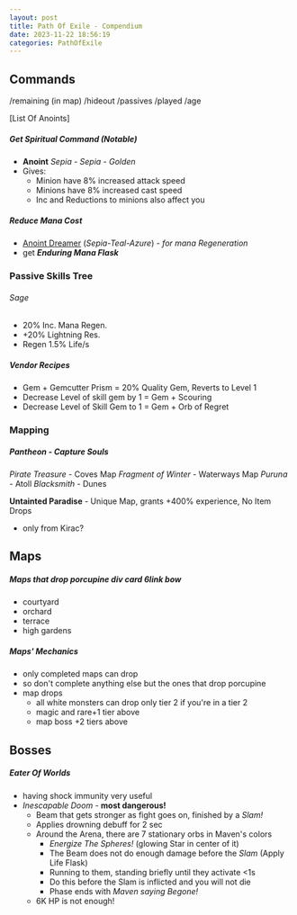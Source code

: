 ```yaml
---
layout: post
title: Path Of Exile - Compendium
date: 2023-11-22 18:56:19
categories: PathOfExile
---
```

## Commands
/remaining (in map)
/hideout
/passives
/played
/age

[List Of Anoints]
##### Get Spiritual Command (Notable)
- **Anoint** *Sepia - Sepia - Golden*
- Gives:
	- Minion have 8% increased attack speed
	- Minions have 8% increased cast speed
	- Inc and Reductions to minions also affect you

##### Reduce Mana Cost
- [Anoint Dreamer](https://poedb.tw/us/Dreamer) (*Sepia-Teal-Azure*) - *for mana Regeneration*
- get ***Enduring Mana Flask***

### Passive Skills Tree
###### Sage
- 20% Inc. Mana Regen.
- +20% Lightning Res.
- Regen 1.5% Life/s

##### Vendor Recipes
- Gem + Gemcutter Prism = 20% Quality Gem, Reverts to Level 1
- Decrease Level of skill gem by 1 = Gem + Scouring
- Decrease Level of Skill Gem to 1 = Gem + Orb of Regret


### Mapping
##### Pantheon - Capture Souls
*Pirate Treasure* - Coves Map
*Fragment of Winter* - Waterways Map
*Puruna* - Atoll
*Blacksmith* - Dunes

**Untainted Paradise** - Unique Map, grants +400% experience, No Item Drops
- only from Kirac?

## Maps
##### Maps that drop porcupine div card 6link bow
- courtyard
- orchard
- terrace
- high gardens

##### Maps' Mechanics
- only completed maps can drop
- so don't complete anything else but the ones that drop porcupine 
- map drops
	- all white monsters can drop only tier 2 if you're in a tier 2
	- magic and rare+1 tier above
	- map boss +2 tiers above 



## Bosses
##### Eater Of Worlds
- having shock immunity very useful
- *Inescapable Doom* - **most dangerous!**
	- Beam that gets stronger as fight goes on, finished by a *Slam!*
	- Applies drowning debuff for 2 sec
	- Around the Arena, there are 7 stationary orbs in Maven's colors
		- *Energize The Spheres!* (glowing Star in center of it)
		- The Beam does not do enough damage before the *Slam* (Apply Life Flask)
		- Running to them, standing briefly until they activate <1s
		- Do this before the Slam is inflicted and you will not die
		- Phase ends with *Maven saying Begone!*
	- 6K HP is not enough!